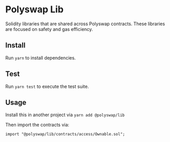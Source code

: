 # Polyswap Lib


Solidity libraries that are shared across Polyswap contracts. These libraries are focused on safety and gas efficiency.

## Install

Run `yarn` to install dependencies.

## Test

Run `yarn test` to execute the test suite.

## Usage

Install this in another project via `yarn add @polyswap/lib` 

Then import the contracts via:

```solidity
import "@polyswap/lib/contracts/access/Ownable.sol"; 
```
